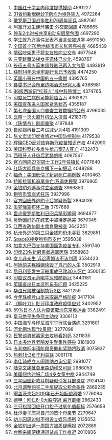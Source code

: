 1. [中国红十字会向印度提供援助](http://www.baidu.com/baidu?cl=3&tn=SE_baiduhomet8_jmjb7mjw&rsv_dl=fyb_top&fr=top1000&wd=%D6%D0%B9%FA%BA%EC%CA%AE%D7%D6%BB%E1%CF%F2%D3%A1%B6%C8%CC%E1%B9%A9%D4%AE%D6%FA) 4991227
1. [31省份新增确诊11例均为境外输入](http://www.baidu.com/baidu?cl=3&tn=SE_baiduhomet8_jmjb7mjw&rsv_dl=fyb_top&fr=top1000&wd=31%CA%A1%B7%DD%D0%C2%D4%F6%C8%B7%D5%EF11%C0%FD%BE%F9%CE%AA%BE%B3%CD%E2%CA%E4%C8%EB) 4972264
1. [俄罗斯卫国战争胜利76周年阅兵](http://www.baidu.com/baidu?cl=3&tn=SE_baiduhomet8_jmjb7mjw&rsv_dl=fyb_top&fr=top1000&wd=%B6%ED%C2%DE%CB%B9%CE%C0%B9%FA%D5%BD%D5%F9%CA%A4%C0%FB76%D6%DC%C4%EA%D4%C4%B1%F8) 4887061
1. [阿富汗发生连环袭击 外交部回应](http://www.baidu.com/baidu?cl=3&tn=SE_baiduhomet8_jmjb7mjw&rsv_dl=fyb_top&fr=top1000&wd=%B0%A2%B8%BB%BA%B9%B7%A2%C9%FA%C1%AC%BB%B7%CF%AE%BB%F7%20%CD%E2%BD%BB%B2%BF%BB%D8%D3%A6) 4786665
1. [停车2小时被共享电动车层层包围](http://www.baidu.com/baidu?cl=3&tn=SE_baiduhomet8_jmjb7mjw&rsv_dl=fyb_top&fr=top1000&wd=%CD%A3%B3%B52%D0%A1%CA%B1%B1%BB%B9%B2%CF%ED%B5%E7%B6%AF%B3%B5%B2%E3%B2%E3%B0%FC%CE%A7) 4697290
1. [学生就乃万事件发表不当言论被退学](http://www.baidu.com/baidu?cl=3&tn=SE_baiduhomet8_jmjb7mjw&rsv_dl=fyb_top&fr=top1000&wd=%D1%A7%C9%FA%BE%CD%C4%CB%CD%F2%CA%C2%BC%FE%B7%A2%B1%ED%B2%BB%B5%B1%D1%D4%C2%DB%B1%BB%CD%CB%D1%A7) 4691050
1. [全国首个70后地级市市长张恩亮被查](http://www.baidu.com/baidu?cl=3&tn=SE_baiduhomet8_jmjb7mjw&rsv_dl=fyb_top&fr=top1000&wd=%C8%AB%B9%FA%CA%D7%B8%F670%BA%F3%B5%D8%BC%B6%CA%D0%CA%D0%B3%A4%D5%C5%B6%F7%C1%C1%B1%BB%B2%E9) 4685439
1. [情侣吵架男子将女友推向公交车](http://www.baidu.com/baidu?cl=3&tn=SE_baiduhomet8_jmjb7mjw&rsv_dl=fyb_top&fr=top1000&wd=%C7%E9%C2%C2%B3%B3%BC%DC%C4%D0%D7%D3%BD%AB%C5%AE%D3%D1%CD%C6%CF%F2%B9%AB%BD%BB%B3%B5) 4677548
1. [三亚跳舞坠楼女子遗体已火化](http://www.baidu.com/baidu?cl=3&tn=SE_baiduhomet8_jmjb7mjw&rsv_dl=fyb_top&fr=top1000&wd=%C8%FD%D1%C7%CC%F8%CE%E8%D7%B9%C2%A5%C5%AE%D7%D3%D2%C5%CC%E5%D2%D1%BB%F0%BB%AF) 4598767
1. [长征五号火箭末级残骸已再入大气层](http://www.baidu.com/baidu?cl=3&tn=SE_baiduhomet8_jmjb7mjw&rsv_dl=fyb_top&fr=top1000&wd=%B3%A4%D5%F7%CE%E5%BA%C5%BB%F0%BC%FD%C4%A9%BC%B6%B2%D0%BA%A1%D2%D1%D4%D9%C8%EB%B4%F3%C6%F8%B2%E3) 4493919
1. [获刑14年未坐牢副行长已予收监](http://www.baidu.com/baidu?cl=3&tn=SE_baiduhomet8_jmjb7mjw&rsv_dl=fyb_top&fr=top1000&wd=%BB%F1%D0%CC14%C4%EA%CE%B4%D7%F8%C0%CE%B8%B1%D0%D0%B3%A4%D2%D1%D3%E8%CA%D5%BC%E0) 4474250
1. [英国小哥在中国的五一假期](http://www.baidu.com/baidu?cl=3&tn=SE_baiduhomet8_jmjb7mjw&rsv_dl=fyb_top&fr=top1000&wd=%D3%A2%B9%FA%D0%A1%B8%E7%D4%DA%D6%D0%B9%FA%B5%C4%CE%E5%D2%BB%BC%D9%C6%DA) 4395765
1. [县委书记会所里边喝酒边研究人事](http://www.baidu.com/baidu?cl=3&tn=SE_baiduhomet8_jmjb7mjw&rsv_dl=fyb_top&fr=top1000&wd=%CF%D8%CE%AF%CA%E9%BC%C7%BB%E1%CB%F9%C0%EF%B1%DF%BA%C8%BE%C6%B1%DF%D1%D0%BE%BF%C8%CB%CA%C2) 4388981
1. [86版西游记“红孩儿”成中科院博士](http://www.baidu.com/baidu?cl=3&tn=SE_baiduhomet8_jmjb7mjw&rsv_dl=fyb_top&fr=top1000&wd=86%B0%E6%CE%F7%D3%CE%BC%C7%A1%B0%BA%EC%BA%A2%B6%F9%A1%B1%B3%C9%D6%D0%BF%C6%D4%BA%B2%A9%CA%BF) 4374765
1. [印度死亡病例可能将超百万](http://www.baidu.com/baidu?cl=3&tn=SE_baiduhomet8_jmjb7mjw&rsv_dl=fyb_top&fr=top1000&wd=%D3%A1%B6%C8%CB%C0%CD%F6%B2%A1%C0%FD%BF%C9%C4%DC%BD%AB%B3%AC%B0%D9%CD%F2) 4362821
1. [美国宣布进入国家紧急状态](http://www.baidu.com/baidu?cl=3&tn=SE_baiduhomet8_jmjb7mjw&rsv_dl=fyb_top&fr=top1000&wd=%C3%C0%B9%FA%D0%FB%B2%BC%BD%F8%C8%EB%B9%FA%BC%D2%BD%F4%BC%B1%D7%B4%CC%AC) 4355187
1. [第七次全国人口普查主要数据将公布](http://www.baidu.com/baidu?cl=3&tn=SE_baiduhomet8_jmjb7mjw&rsv_dl=fyb_top&fr=top1000&wd=%B5%DA%C6%DF%B4%CE%C8%AB%B9%FA%C8%CB%BF%DA%C6%D5%B2%E9%D6%F7%D2%AA%CA%FD%BE%DD%BD%AB%B9%AB%B2%BC) 4296035
1. [云南一灭火直升机坠入洱海](http://www.baidu.com/baidu?cl=3&tn=SE_baiduhomet8_jmjb7mjw&rsv_dl=fyb_top&fr=top1000&wd=%D4%C6%C4%CF%D2%BB%C3%F0%BB%F0%D6%B1%C9%FD%BB%FA%D7%B9%C8%EB%B6%FD%BA%A3) 4218379
1. [《陈情令》剧组重聚](http://www.baidu.com/baidu?cl=3&tn=SE_baiduhomet8_jmjb7mjw&rsv_dl=fyb_top&fr=top1000&wd=%A1%B6%B3%C2%C7%E9%C1%EE%A1%B7%BE%E7%D7%E9%D6%D8%BE%DB) 4197848
1. [自动挡科目二考试减少为4项](http://www.baidu.com/baidu?cl=3&tn=SE_baiduhomet8_jmjb7mjw&rsv_dl=fyb_top&fr=top1000&wd=%D7%D4%B6%AF%B5%B2%BF%C6%C4%BF%B6%FE%BF%BC%CA%D4%BC%F5%C9%D9%CE%AA4%CF%EE) 4191309
1. [张文宏谈印度疫情对中国防控影响](http://www.baidu.com/baidu?cl=3&tn=SE_baiduhomet8_jmjb7mjw&rsv_dl=fyb_top&fr=top1000&wd=%D5%C5%CE%C4%BA%EA%CC%B8%D3%A1%B6%C8%D2%DF%C7%E9%B6%D4%D6%D0%B9%FA%B7%C0%BF%D8%D3%B0%CF%EC) 4179538
1. [辉瑞CEO反对放弃新冠疫苗知识产权](http://www.baidu.com/baidu?cl=3&tn=SE_baiduhomet8_jmjb7mjw&rsv_dl=fyb_top&fr=top1000&wd=%BB%D4%C8%F0CEO%B7%B4%B6%D4%B7%C5%C6%FA%D0%C2%B9%DA%D2%DF%C3%E7%D6%AA%CA%B6%B2%FA%C8%A8) 4142090
1. [美国科罗拉多发生枪击案7人死亡](http://www.baidu.com/baidu?cl=3&tn=SE_baiduhomet8_jmjb7mjw&rsv_dl=fyb_top&fr=top1000&wd=%C3%C0%B9%FA%BF%C6%C2%DE%C0%AD%B6%E0%B7%A2%C9%FA%C7%B9%BB%F7%B0%B87%C8%CB%CB%C0%CD%F6) 4132473
1. [西班牙人升级后武磊怒吼](http://www.baidu.com/baidu?cl=3&tn=SE_baiduhomet8_jmjb7mjw&rsv_dl=fyb_top&fr=top1000&wd=%CE%F7%B0%E0%D1%C0%C8%CB%C9%FD%BC%B6%BA%F3%CE%E4%C0%DA%C5%AD%BA%F0) 4097567
1. [官方回应27岁硕士工作2年任镇长](http://www.baidu.com/baidu?cl=3&tn=SE_baiduhomet8_jmjb7mjw&rsv_dl=fyb_top&fr=top1000&wd=%B9%D9%B7%BD%BB%D8%D3%A627%CB%EA%CB%B6%CA%BF%B9%A4%D7%F72%C4%EA%C8%CE%D5%F2%B3%A4) 4077640
1. [红场大阅兵普京撂下一句狠话](http://www.baidu.com/baidu?cl=3&tn=SE_baiduhomet8_jmjb7mjw&rsv_dl=fyb_top&fr=top1000&wd=%BA%EC%B3%A1%B4%F3%D4%C4%B1%F8%C6%D5%BE%A9%C1%CC%CF%C2%D2%BB%BE%E4%BA%DD%BB%B0) 4048288
1. [福奇：美国低估了新冠死亡病例数](http://www.baidu.com/baidu?cl=3&tn=SE_baiduhomet8_jmjb7mjw&rsv_dl=fyb_top&fr=top1000&wd=%B8%A3%C6%E6%A3%BA%C3%C0%B9%FA%B5%CD%B9%C0%C1%CB%D0%C2%B9%DA%CB%C0%CD%F6%B2%A1%C0%FD%CA%FD) 4010463
1. [特斯拉司机追尾身亡:系退休民警](http://www.baidu.com/baidu?cl=3&tn=SE_baiduhomet8_jmjb7mjw&rsv_dl=fyb_top&fr=top1000&wd=%CC%D8%CB%B9%C0%AD%CB%BE%BB%FA%D7%B7%CE%B2%C9%ED%CD%F6%3A%CF%B5%CD%CB%D0%DD%C3%F1%BE%AF) 3976865
1. [金钱豹外逃事件立案调查](http://www.baidu.com/baidu?cl=3&tn=SE_baiduhomet8_jmjb7mjw&rsv_dl=fyb_top&fr=top1000&wd=%BD%F0%C7%AE%B1%AA%CD%E2%CC%D3%CA%C2%BC%FE%C1%A2%B0%B8%B5%F7%B2%E9) 3966850
1. [狗狗币雪崩式狂泻](http://www.baidu.com/baidu?cl=3&tn=SE_baiduhomet8_jmjb7mjw&rsv_dl=fyb_top&fr=top1000&wd=%B9%B7%B9%B7%B1%D2%D1%A9%B1%C0%CA%BD%BF%F1%D0%BA) 3927996
1. [官方回应外逃豹子后掌疑断裂](http://www.baidu.com/baidu?cl=3&tn=SE_baiduhomet8_jmjb7mjw&rsv_dl=fyb_top&fr=top1000&wd=%B9%D9%B7%BD%BB%D8%D3%A6%CD%E2%CC%D3%B1%AA%D7%D3%BA%F3%D5%C6%D2%C9%B6%CF%C1%D1) 3894036
1. [奚梦瑶宣布怀二胎](http://www.baidu.com/baidu?cl=3&tn=SE_baiduhomet8_jmjb7mjw&rsv_dl=fyb_top&fr=top1000&wd=%DE%C9%C3%CE%D1%FE%D0%FB%B2%BC%BB%B3%B6%FE%CC%A5) 3797688
1. [盘点俄罗斯胜利日阅兵精彩瞬间](http://www.baidu.com/baidu?cl=3&tn=SE_baiduhomet8_jmjb7mjw&rsv_dl=fyb_top&fr=top1000&wd=%C5%CC%B5%E3%B6%ED%C2%DE%CB%B9%CA%A4%C0%FB%C8%D5%D4%C4%B1%F8%BE%AB%B2%CA%CB%B2%BC%E4) 3694877
1. [吴昕因妈妈在综艺中被待定痛哭](http://www.baidu.com/baidu?cl=3&tn=SE_baiduhomet8_jmjb7mjw&rsv_dl=fyb_top&fr=top1000&wd=%CE%E2%EA%BF%D2%F2%C2%E8%C2%E8%D4%DA%D7%DB%D2%D5%D6%D0%B1%BB%B4%FD%B6%A8%CD%B4%BF%DE) 3670345
1. [江西省政协副主席肖毅被查](http://www.baidu.com/baidu?cl=3&tn=SE_baiduhomet8_jmjb7mjw&rsv_dl=fyb_top&fr=top1000&wd=%BD%AD%CE%F7%CA%A1%D5%FE%D0%AD%B8%B1%D6%F7%CF%AF%D0%A4%D2%E3%B1%BB%B2%E9) 3642251
1. [杭州外逃的第三只金钱豹仍未寻获](http://www.baidu.com/baidu?cl=3&tn=SE_baiduhomet8_jmjb7mjw&rsv_dl=fyb_top&fr=top1000&wd=%BA%BC%D6%DD%CD%E2%CC%D3%B5%C4%B5%DA%C8%FD%D6%BB%BD%F0%C7%AE%B1%AA%C8%D4%CE%B4%D1%B0%BB%F1) 3629851
1. [SpaceX接受狗狗币支付](http://www.baidu.com/baidu?cl=3&tn=SE_baiduhomet8_jmjb7mjw&rsv_dl=fyb_top&fr=top1000&wd=SpaceX%BD%D3%CA%DC%B9%B7%B9%B7%B1%D2%D6%A7%B8%B6) 3595038
1. [加拿大巴西支持美国豁免疫苗专利](http://www.baidu.com/baidu?cl=3&tn=SE_baiduhomet8_jmjb7mjw&rsv_dl=fyb_top&fr=top1000&wd=%BC%D3%C4%C3%B4%F3%B0%CD%CE%F7%D6%A7%B3%D6%C3%C0%B9%FA%BB%ED%C3%E2%D2%DF%C3%E7%D7%A8%C0%FB) 3591740
1. [印度23名新冠患者逃离医院](http://www.baidu.com/baidu?cl=3&tn=SE_baiduhomet8_jmjb7mjw&rsv_dl=fyb_top&fr=top1000&wd=%D3%A1%B6%C823%C3%FB%D0%C2%B9%DA%BB%BC%D5%DF%CC%D3%C0%EB%D2%BD%D4%BA) 3558983
1. [女儿非亲生 诉讼离婚该不该判离](http://www.baidu.com/baidu?cl=3&tn=SE_baiduhomet8_jmjb7mjw&rsv_dl=fyb_top&fr=top1000&wd=%C5%AE%B6%F9%B7%C7%C7%D7%C9%FA%20%CB%DF%CB%CF%C0%EB%BB%E9%B8%C3%B2%BB%B8%C3%C5%D0%C0%EB) 3534423
1. [阿娇前夫称婚姻快毁了自己的人生](http://www.baidu.com/baidu?cl=3&tn=SE_baiduhomet8_jmjb7mjw&rsv_dl=fyb_top&fr=top1000&wd=%B0%A2%BD%BF%C7%B0%B7%F2%B3%C6%BB%E9%D2%F6%BF%EC%BB%D9%C1%CB%D7%D4%BC%BA%B5%C4%C8%CB%C9%FA) 3502919
1. [尼日利亚发生沉船事故已致30人死亡](http://www.baidu.com/baidu?cl=3&tn=SE_baiduhomet8_jmjb7mjw&rsv_dl=fyb_top&fr=top1000&wd=%C4%E1%C8%D5%C0%FB%D1%C7%B7%A2%C9%FA%B3%C1%B4%AC%CA%C2%B9%CA%D2%D1%D6%C230%C8%CB%CB%C0%CD%F6) 3500135
1. [印度议员示范喝牛尿预防新冠](http://www.baidu.com/baidu?cl=3&tn=SE_baiduhomet8_jmjb7mjw&rsv_dl=fyb_top&fr=top1000&wd=%D3%A1%B6%C8%D2%E9%D4%B1%CA%BE%B7%B6%BA%C8%C5%A3%C4%F2%D4%A4%B7%C0%D0%C2%B9%DA) 3440181
1. [英国查出日本造列车有问题](http://www.baidu.com/baidu?cl=3&tn=SE_baiduhomet8_jmjb7mjw&rsv_dl=fyb_top&fr=top1000&wd=%D3%A2%B9%FA%B2%E9%B3%F6%C8%D5%B1%BE%D4%EC%C1%D0%B3%B5%D3%D0%CE%CA%CC%E2) 3425225
1. [华谊兄弟被强制执行3亿](http://www.baidu.com/baidu?cl=3&tn=SE_baiduhomet8_jmjb7mjw&rsv_dl=fyb_top&fr=top1000&wd=%BB%AA%D2%EA%D0%D6%B5%DC%B1%BB%C7%BF%D6%C6%D6%B4%D0%D03%D2%DA) 3421259
1. [今年珠峰登山季采取最严格防疫](http://www.baidu.com/baidu?cl=3&tn=SE_baiduhomet8_jmjb7mjw&rsv_dl=fyb_top&fr=top1000&wd=%BD%F1%C4%EA%D6%E9%B7%E5%B5%C7%C9%BD%BC%BE%B2%C9%C8%A1%D7%EE%D1%CF%B8%F1%B7%C0%D2%DF) 3417104
1. [《柳叶刀》批评印度政府疫情应对](http://www.baidu.com/baidu?cl=3&tn=SE_baiduhomet8_jmjb7mjw&rsv_dl=fyb_top&fr=top1000&wd=%A1%B6%C1%F8%D2%B6%B5%B6%A1%B7%C5%FA%C6%C0%D3%A1%B6%C8%D5%FE%B8%AE%D2%DF%C7%E9%D3%A6%B6%D4) 3402952
1. [59%日本人认为应该取消东京奥运会](http://www.baidu.com/baidu?cl=3&tn=SE_baiduhomet8_jmjb7mjw&rsv_dl=fyb_top&fr=top1000&wd=59%25%C8%D5%B1%BE%C8%CB%C8%CF%CE%AA%D3%A6%B8%C3%C8%A1%CF%FB%B6%AB%BE%A9%B0%C2%D4%CB%BB%E1) 3382491
1. [皇马绝平失争冠主动权](http://www.baidu.com/baidu?cl=3&tn=SE_baiduhomet8_jmjb7mjw&rsv_dl=fyb_top&fr=top1000&wd=%BB%CA%C2%ED%BE%F8%C6%BD%CA%A7%D5%F9%B9%DA%D6%F7%B6%AF%C8%A8) 3306113
1. [中国海军与印尼海军举行联合演练](http://www.baidu.com/baidu?cl=3&tn=SE_baiduhomet8_jmjb7mjw&rsv_dl=fyb_top&fr=top1000&wd=%D6%D0%B9%FA%BA%A3%BE%FC%D3%EB%D3%A1%C4%E1%BA%A3%BE%FC%BE%D9%D0%D0%C1%AA%BA%CF%D1%DD%C1%B7) 3291601
1. [河北廊坊现“坟景房”](http://www.baidu.com/baidu?cl=3&tn=SE_baiduhomet8_jmjb7mjw&rsv_dl=fyb_top&fr=top1000&wd=%BA%D3%B1%B1%C0%C8%B7%BB%CF%D6%A1%B0%B7%D8%BE%B0%B7%BF%A1%B1) 3277098
1. [民警谈男孩离家去坟地看妈妈](http://www.baidu.com/baidu?cl=3&tn=SE_baiduhomet8_jmjb7mjw&rsv_dl=fyb_top&fr=top1000&wd=%C3%F1%BE%AF%CC%B8%C4%D0%BA%A2%C0%EB%BC%D2%C8%A5%B7%D8%B5%D8%BF%B4%C2%E8%C2%E8) 3211835
1. [日本多地养老院发生聚集性感染](http://www.baidu.com/baidu?cl=3&tn=SE_baiduhomet8_jmjb7mjw&rsv_dl=fyb_top&fr=top1000&wd=%C8%D5%B1%BE%B6%E0%B5%D8%D1%F8%C0%CF%D4%BA%B7%A2%C9%FA%BE%DB%BC%AF%D0%D4%B8%D0%C8%BE) 3181808
1. [专利商标申请阶段资助和奖励将取消](http://www.baidu.com/baidu?cl=3&tn=SE_baiduhomet8_jmjb7mjw&rsv_dl=fyb_top&fr=top1000&wd=%D7%A8%C0%FB%C9%CC%B1%EA%C9%EA%C7%EB%BD%D7%B6%CE%D7%CA%D6%FA%BA%CD%BD%B1%C0%F8%BD%AB%C8%A1%CF%FB) 3075937
1. [热刺1比3负于利兹联](http://www.baidu.com/baidu?cl=3&tn=SE_baiduhomet8_jmjb7mjw&rsv_dl=fyb_top&fr=top1000&wd=%C8%C8%B4%CC1%B1%C83%B8%BA%D3%DA%C0%FB%D7%C8%C1%AA) 3061178
1. [李佳琦成立人间唢呐咨询公司](http://www.baidu.com/baidu?cl=3&tn=SE_baiduhomet8_jmjb7mjw&rsv_dl=fyb_top&fr=top1000&wd=%C0%EE%BC%D1%E7%F9%B3%C9%C1%A2%C8%CB%BC%E4%DF%EF%C4%C5%D7%C9%D1%AF%B9%AB%CB%BE) 2991077
1. [陆克文痛批莫里森幼稚又可耻](http://www.baidu.com/baidu?cl=3&tn=SE_baiduhomet8_jmjb7mjw&rsv_dl=fyb_top&fr=top1000&wd=%C2%BD%BF%CB%CE%C4%CD%B4%C5%FA%C4%AA%C0%EF%C9%AD%D3%D7%D6%C9%D3%D6%BF%C9%B3%DC) 2986053
1. [美国纽约时报广场4岁女童中枪](http://www.baidu.com/baidu?cl=3&tn=SE_baiduhomet8_jmjb7mjw&rsv_dl=fyb_top&fr=top1000&wd=%C3%C0%B9%FA%C5%A6%D4%BC%CA%B1%B1%A8%B9%E3%B3%A14%CB%EA%C5%AE%CD%AF%D6%D0%C7%B9) 2944749
1. [三星回应新款耳机疑似引发耳部炎症](http://www.baidu.com/baidu?cl=3&tn=SE_baiduhomet8_jmjb7mjw&rsv_dl=fyb_top&fr=top1000&wd=%C8%FD%D0%C7%BB%D8%D3%A6%D0%C2%BF%EE%B6%FA%BB%FA%D2%C9%CB%C6%D2%FD%B7%A2%B6%FA%B2%BF%D1%D7%D6%A2) 2924140
1. [北京调整购买二手房提取公积金条件](http://www.baidu.com/baidu?cl=3&tn=SE_baiduhomet8_jmjb7mjw&rsv_dl=fyb_top&fr=top1000&wd=%B1%B1%BE%A9%B5%F7%D5%FB%B9%BA%C2%F2%B6%FE%CA%D6%B7%BF%CC%E1%C8%A1%B9%AB%BB%FD%BD%F0%CC%F5%BC%FE) 2869235
1. [曝盖茨夫妇2019年已开始酝酿离婚](http://www.baidu.com/baidu?cl=3&tn=SE_baiduhomet8_jmjb7mjw&rsv_dl=fyb_top&fr=top1000&wd=%C6%D8%B8%C7%B4%C4%B7%F2%B8%BE2019%C4%EA%D2%D1%BF%AA%CA%BC%D4%CD%C4%F0%C0%EB%BB%E9) 2776094
1. [德甲：拜仁6-0大胜夺冠 莱万戴帽](http://www.baidu.com/baidu?cl=3&tn=SE_baiduhomet8_jmjb7mjw&rsv_dl=fyb_top&fr=top1000&wd=%B5%C2%BC%D7%A3%BA%B0%DD%C8%CA6-0%B4%F3%CA%A4%B6%E1%B9%DA%20%C0%B3%CD%F2%B4%F7%C3%B1) 2662430
1. [三只松鼠回应开口松子过氧化值超标](http://www.baidu.com/baidu?cl=3&tn=SE_baiduhomet8_jmjb7mjw&rsv_dl=fyb_top&fr=top1000&wd=%C8%FD%D6%BB%CB%C9%CA%F3%BB%D8%D3%A6%BF%AA%BF%DA%CB%C9%D7%D3%B9%FD%D1%F5%BB%AF%D6%B5%B3%AC%B1%EA) 2576658
1. [杜淳妻子庆祝自己的首个母亲节](http://www.baidu.com/baidu?cl=3&tn=SE_baiduhomet8_jmjb7mjw&rsv_dl=fyb_top&fr=top1000&wd=%B6%C5%B4%BE%C6%DE%D7%D3%C7%EC%D7%A3%D7%D4%BC%BA%B5%C4%CA%D7%B8%F6%C4%B8%C7%D7%BD%DA) 2279647
1. [幼儿园周边拟不得设立娱乐场所](http://www.baidu.com/baidu?cl=3&tn=SE_baiduhomet8_jmjb7mjw&rsv_dl=fyb_top&fr=top1000&wd=%D3%D7%B6%F9%D4%B0%D6%DC%B1%DF%C4%E2%B2%BB%B5%C3%C9%E8%C1%A2%D3%E9%C0%D6%B3%A1%CB%F9) 2135053
1. [金钱豹出逃一周园方被质疑瞒报](http://www.baidu.com/baidu?cl=3&tn=SE_baiduhomet8_jmjb7mjw&rsv_dl=fyb_top&fr=top1000&wd=%BD%F0%C7%AE%B1%AA%B3%F6%CC%D3%D2%BB%D6%DC%D4%B0%B7%BD%B1%BB%D6%CA%D2%C9%C2%F7%B1%A8) 2072889
1. [台胞来闽便捷通道试点工作推迟](http://www.baidu.com/baidu?cl=3&tn=SE_baiduhomet8_jmjb7mjw&rsv_dl=fyb_top&fr=top1000&wd=%CC%A8%B0%FB%C0%B4%C3%F6%B1%E3%BD%DD%CD%A8%B5%C0%CA%D4%B5%E3%B9%A4%D7%F7%CD%C6%B3%D9) 2010906